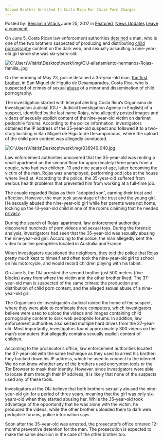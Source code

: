 ```yaml
---
Second Brother Arrested In Costa Rica For Child Porn Charges
---
```

<article class="post-listing post-20877 post type-post status-publish format-standard has-post-thumbnail hentry category-deepdot-news category-news-updates tag-arrested tag-brother tag-charges tag-child tag-costa tag-porn tag-rica">
    <div class="post-inner">
        <span>Posted by: <a href="https://www.deepdotweb.com/author/benjaminvi/" title="">Benjamin Vitáris </a></span>
    <span>June 25, 2017</span>
    <span>in <a href="https://www.deepdotweb.com/category/deepdot-news/" rel="category tag">Featured</a>, <a href="https://www.deepdotweb.com/category/news-updates/" rel="category tag">News Updates</a></span>
    <span><a href="https://www.deepdotweb.com/2017/06/25/second-brother-arrested-costa-rica-child-porn-charges/#respond">Leave a comment</a></span>
    </p>
    <div class="clear"></div>
    <div class="entry">
    <p>On June 5, Costa Rican law enforcement authorities <a href="http://qcostarica.com/second-brother-arrested-in-child-pornography-and-sexual-abuse-case-of-9-year-old/">detained</a> a man, who is one of the two brothers suspected of producing and distributing <a href="https://www.deepdotweb.com/2017/06/06/large-scale-fbi-dark-web-child-porn-investigation-sees-progress-1-pleads-guilty/">child pornography</a> content on the dark web, and sexually assaulting a nine-year-old girl since she was six-years-old.</p>
    <p><img class="wp-image-20882" src="https://www.deepdotweb.com/wp-content/uploads/2017/06/c-users-vitaris-desktop-twerk-img-oij-allanamient.jpeg" alt="C:\Users\Vitáris\Desktop\twerk\img\OIJ-allanamiento-hermanos-Rojas-familia_.jpg" srcset="https://www.deepdotweb.com/wp-content/uploads/2017/06/c-users-vitaris-desktop-twerk-img-oij-allanamient.jpeg 960w, https://www.deepdotweb.com/wp-content/uploads/2017/06/c-users-vitaris-desktop-twerk-img-oij-allanamient-300x164.jpeg 300w" sizes="(max-width: 960px) 100vw, 960px" /></p>
    <p>On the morning of May 23, police detained a 35-year-old man, <a href="http://qcostarica.com/man-arrested-for-sexual-abuse-of-minor-and-posting-video-on-the-internet/">the first brother</a>, in San Miguel de Higuito de Desamparados, Costa Rica, who is suspected of crimes of sexual <a href="https://www.deepdotweb.com/2017/05/05/father-man-abused-child-uploaded-video-dark-web/">abuse</a> of a minor and dissemination of child pornography.</p>
    <p>The investigation started with Interpol alerting Costa Rica’s Organismo de Investigación Judicial (OIJ – Judicial Investigation Agency in English) of a suspect, identified by the last name Rojas, who allegedly posted images and videos of sexually explicit content of the nine-year-old victim on darknet pedophile forums. According to the police information, investigators obtained the IP address of the 35-year-old suspect and followed it to a two-story building in San Miguel de Higuito de Desamparados, where the upload of the child porn content was allegedly conducted.</p>
    <p><img class="wp-image-20883" src="https://www.deepdotweb.com/wp-content/uploads/2017/06/c-users-vitaris-desktop-twerk-img-836946_940-jpg.jpeg" alt="C:\Users\Vitáris\Desktop\twerk\img\836946_940.jpg" srcset="https://www.deepdotweb.com/wp-content/uploads/2017/06/c-users-vitaris-desktop-twerk-img-836946_940-jpg.jpeg 940w, https://www.deepdotweb.com/wp-content/uploads/2017/06/c-users-vitaris-desktop-twerk-img-836946_940-jpg-300x169.jpeg 300w" sizes="(max-width: 940px) 100vw, 940px" /></p>
    <p>Law enforcement authorities uncovered that the 35-year-old was renting a small apartment on the second floor for approximately three years from a couple, who had two children, 13 and nine years of age, latter becoming the victim of the man. Rojas was unemployed, performing odd jobs at the house where lived at. According to the police, the 35-year-old suffered from serious health problems that prevented him from working at a full-time job.</p>
    <p><a id="post-20877-_gjdgxs"></a> The couple regarded Rojas as their “adopted son”, earning their trust and affection. However, the man took advantage of the trust and the young girl. He sexually abused the nine-year-old girl while her parents were not home, locking up the 13-year-old child in one of the rooms claiming that he needed <a href="https://www.deepdotweb.com/tag/privacy">privacy</a>.</p>
    <p>During the search of Rojas’ apartment, law enforcement authorities discovered hundreds of porn videos and sexual toys. During the forensic analysis, investigators had seen that the 35-year-old was sexually abusing the nine-year-old girl. According to the police, the man allegedly sent the video to online pedophiles located in Australia and France.</p>
    <p>When investigators questioned the neighbors, they told the police that Rojas pretty much kept to himself and often took the nine-year-old girl to school on his motorcycle, and would record children playing with his tablet.</p>
    <p>On June 5, the OIJ arrested the second brother just 500 meters (five blocks) away from where the victim and the other brother lived. The 37-year-old man is suspected of the same crimes: the production and distribution of child porn content, and the alleged sexual abuse of a nine-year-old girl.</p>
    <p>The Organismo de Investigación Judicial raided the home of the suspect, where they were able to confiscate three computers, which investigators believe were used to upload the videos and images containing child pornography content to dark web pedophile forums. In addition, law enforcement authorities also seized multiple hard drives from the 37-year-old. Most importantly, investigators found approximately 300 videos on the man’s computers that allegedly contains sexually explicit content of children.</p>
    <p>According to the prosecutor’s office, law enforcement authorities located the 37-year-old with the same technique as they used to arrest his brother: they tracked down his IP address, which he used to connect to the internet. We do not know whether any of the brothers used encryption tools or the Tor Browser to mask their identity. However, since investigators were able to locate them through their IP address, it is likely that none of the suspects used any of these tools.</p>
    <p>Investigators at the OIJ believe that both brothers sexually abused the nine-year-old girl for a period of three years, meaning that the girl was only six-years-old when they started abusing her. While the 35-year-old took advantage of the opportunity that he was alone with the victim, he produced the videos, while the other brother uploaded them to dark web pedophile forums, police information says.</p>
    <p>Soon after the 35-year-old was arrested, the prosecutor’s office ordered 12-months preventive detention for the man. The prosecution is expected to make the same decision in the case of the other brother too.</p>
    </div>
    <span style="display:none"><a href="https://www.deepdotweb.com/tag/arrested/" rel="tag">arrested</a> <a href="https://www.deepdotweb.com/tag/brother/" rel="tag">brother</a> <a href="https://www.deepdotweb.com/tag/charges/" rel="tag">charges</a> <a href="https://www.deepdotweb.com/tag/child/" rel="tag">child</a> <a href="https://www.deepdotweb.com/tag/costa/" rel="tag">costa</a> <a href="https://www.deepdotweb.com/tag/porn/" rel="tag">porn</a> <a href="https://www.deepdotweb.com/tag/rica/" rel="tag">rica</a></span> <span style="display:none" class="updated">2017-06-25</span>
    <div style="display:none" class="vcard author" itemprop="author" itemscope itemtype="http://schema.org/Person"><strong class="fn" itemprop="name"><a href="https://www.deepdotweb.com/author/benjaminvi/" title="Posts by Benjamin Vitáris" rel="author">Benjamin Vitáris</a></strong></div>
    </div>
</article>

